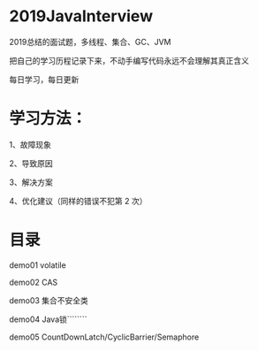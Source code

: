 # 2019JavaInterview
2019总结的面试题，多线程、集合、GC、JVM

把自己的学习历程记录下来，不动手编写代码永远不会理解其真正含义

每日学习，每日更新

# 学习方法：

1、故障现象

2、导致原因

3、解决方案

4、优化建议（同样的错误不犯第 2 次）


# 目录

demo01   volatile

demo02   CAS

demo03   集合不安全类

demo04   Java锁````````

demo05   CountDownLatch/CyclicBarrier/Semaphore
